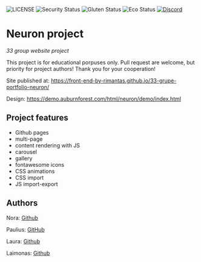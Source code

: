 ![LICENSE](https://img.shields.io/badge/license-MIT-blue.svg?style=flat-square)
![Security Status](https://img.shields.io/security-headers?label=Security&url=https%3A%2F%2Fgithub.com&style=flat-square)
![Gluten Status](https://img.shields.io/badge/Gluten-Free-green.svg)
![Eco Status](https://img.shields.io/badge/ECO-Friendly-green.svg)
[![Discord](https://discord.com/api/guilds/571393319201144843/widget.png)](https://discord.gg/dRwW4rw)

# Neuron project

_33 group website project_

This project is for educational porpuses only. Pull request are welcome, but priority for project authors! Thank you for your cooperation!

Site published at: https://front-end-by-rimantas.github.io/33-grupe-portfolio-neuron/

Design: https://demo.auburnforest.com/html/neuron/demo/index.html

## Project features

-   Github pages
-   multi-page
-   content rendering with JS
-   carousel
-   gallery
-   fontawesome icons
-   CSS animations
-   CSS import
-   JS import-export

## Authors

Nora: [Github](https://github.com/noravis)


Paulius: [GitHub](https://github.com/PauliusZiedelis)


Laura: [Github](https://github.com/lauraMeiz)


Laimonas: [Github](https://github.com/LaimonasRemeikis)

